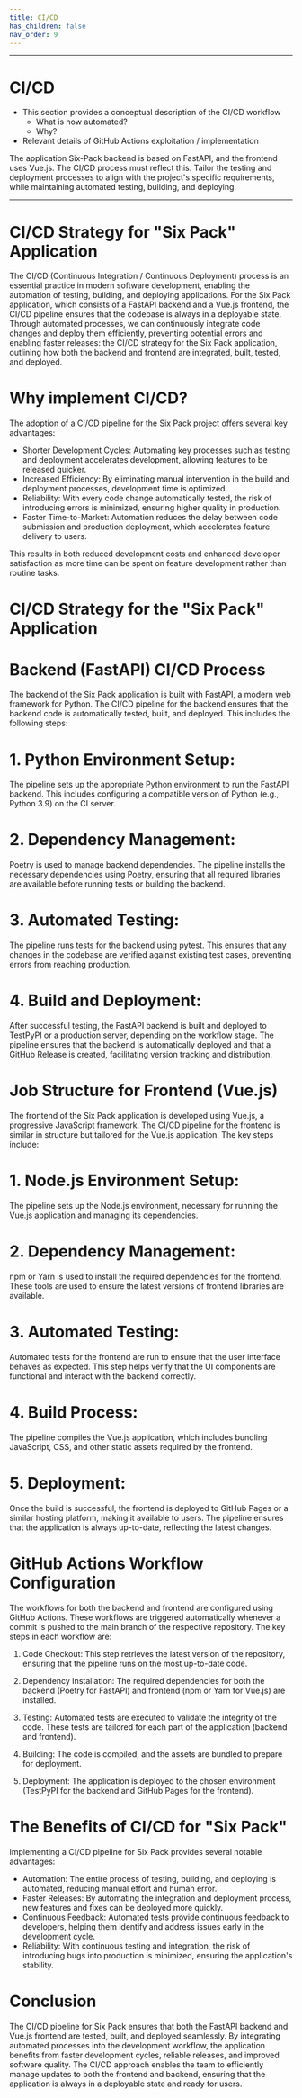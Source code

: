 ```yaml
---
title: CI/CD
has_children: false
nav_order: 9
---
```


---

# CI/CD

- This section provides a conceptual description of the CI/CD workflow
    - What is how automated?
    - Why?
- Relevant details of GitHub Actions exploitation / implementation


The application Six-Pack backend is based on FastAPI, and the frontend uses Vue.js. The CI/CD process must reflect this.
Tailor the testing and deployment processes to align with the project's specific requirements, while maintaining automated testing, building, and deploying.

---

# CI/CD Strategy for "Six Pack" Application

The CI/CD (Continuous Integration / Continuous Deployment) process is an essential practice in modern software development, enabling the automation of testing, building, and deploying applications. 
For the Six Pack application, which consists of a FastAPI backend and a Vue.js frontend, the CI/CD pipeline ensures that the codebase is always in a deployable state. Through automated processes, we can continuously integrate code changes and deploy them efficiently, preventing potential errors and enabling faster releases: the CI/CD strategy for the Six Pack application, outlining how both the backend and frontend are integrated, built, tested, and deployed.

# Why implement CI/CD?

The adoption of a CI/CD pipeline for the Six Pack project offers several key advantages:

- Shorter Development Cycles: Automating key processes such as testing and deployment accelerates development, allowing features to be released quicker.
- Increased Efficiency: By eliminating manual intervention in the build and deployment processes, development time is optimized.
- Reliability: With every code change automatically tested, the risk of introducing errors is minimized, ensuring higher quality in production.
- Faster Time-to-Market: Automation reduces the delay between code submission and production deployment, which accelerates feature delivery to users.

This results in both reduced development costs and enhanced developer satisfaction as more time can be spent on feature development rather than routine tasks.

# CI/CD Strategy for the "Six Pack" Application

# Backend (FastAPI) CI/CD Process

The backend of the Six Pack application is built with FastAPI, a modern web framework for Python. The CI/CD pipeline for the backend ensures that the backend code is automatically tested, built, and deployed. This includes the following steps:

# 1. Python Environment Setup:

The pipeline sets up the appropriate Python environment to run the FastAPI backend.
This includes configuring a compatible version of Python (e.g., Python 3.9) on the CI server.

# 2. Dependency Management:

Poetry is used to manage backend dependencies. The pipeline installs the necessary dependencies using Poetry, ensuring that all required libraries are available before running tests or building the backend.

# 3. Automated Testing:

The pipeline runs tests for the backend using pytest. This ensures that any changes in the codebase are verified against existing test cases, preventing errors from reaching production.

# 4. Build and Deployment:

After successful testing, the FastAPI backend is built and deployed to TestPyPI or a production server, depending on the workflow stage.
The pipeline ensures that the backend is automatically deployed and that a GitHub Release is created, facilitating version tracking and distribution.

# Job Structure for Frontend (Vue.js)

The frontend of the Six Pack application is developed using Vue.js, a progressive JavaScript framework. The CI/CD pipeline for the frontend is similar in structure but tailored for the Vue.js application. The key steps include:

# 1. Node.js Environment Setup:

The pipeline sets up the Node.js environment, necessary for running the Vue.js application and managing its dependencies.

# 2. Dependency Management:

npm or Yarn is used to install the required dependencies for the frontend. These tools are used to ensure the latest versions of frontend libraries are available.

# 3. Automated Testing:

Automated tests for the frontend are run to ensure that the user interface behaves as expected. This step helps verify that the UI components are functional and interact with the backend correctly.

# 4. Build Process:

The pipeline compiles the Vue.js application, which includes bundling JavaScript, CSS, and other static assets required by the frontend.

# 5. Deployment:

Once the build is successful, the frontend is deployed to GitHub Pages or a similar hosting platform, making it available to users. The pipeline ensures that the application is always up-to-date, reflecting the latest changes.

# GitHub Actions Workflow Configuration

The workflows for both the backend and frontend are configured using GitHub Actions. These workflows are triggered automatically whenever a commit is pushed to the main branch of the respective repository. The key steps in each workflow are:


1. Code Checkout: This step retrieves the latest version of the repository, ensuring that the pipeline runs on the most up-to-date code.

2. Dependency Installation: The required dependencies for both the backend (Poetry for FastAPI) and frontend (npm or Yarn for Vue.js) are installed.

3. Testing: Automated tests are executed to validate the integrity of the code. These tests are tailored for each part of the application (backend and frontend).

4. Building: The code is compiled, and the assets are bundled to prepare for deployment.

5. Deployment: The application is deployed to the chosen environment (TestPyPI for the backend and GitHub Pages for the frontend).


# The Benefits of CI/CD for "Six Pack"

Implementing a CI/CD pipeline for Six Pack provides several notable advantages:

- Automation: The entire process of testing, building, and deploying is automated, reducing manual effort and human error.
- Faster Releases: By automating the integration and deployment process, new features and fixes can be deployed more quickly.
- Continuous Feedback: Automated tests provide continuous feedback to developers, helping them identify and address issues early in the development cycle.
- Reliability: With continuous testing and integration, the risk of introducing bugs into production is minimized, ensuring the application's stability.

# Conclusion

The CI/CD pipeline for Six Pack ensures that both the FastAPI backend and Vue.js frontend are tested, built, and deployed seamlessly. By integrating automated processes into the development workflow, the application benefits from faster development cycles, reliable releases, and improved software quality. The CI/CD approach enables the team to efficiently manage updates to both the frontend and backend, ensuring that the application is always in a deployable state and ready for users.

